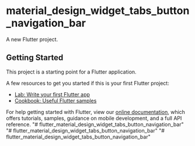 # material_design_widget_tabs_button_navigation_bar

A new Flutter project.

## Getting Started

This project is a starting point for a Flutter application.

A few resources to get you started if this is your first Flutter project:

- [Lab: Write your first Flutter app](https://flutter.dev/docs/get-started/codelab)
- [Cookbook: Useful Flutter samples](https://flutter.dev/docs/cookbook)

For help getting started with Flutter, view our
[online documentation](https://flutter.dev/docs), which offers tutorials,
samples, guidance on mobile development, and a full API reference.
"# flutter_material_design_widget_tabs_button_navigation_bar" 
"# flutter_material_design_widget_tabs_button_navigation_bar" 
"# flutter_material_design_widget_tabs_button_navigation_bar" 
